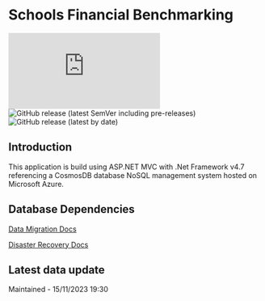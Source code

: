 # Schools Financial Benchmarking

[![Build Status](https://agilefactory.visualstudio.com/Financial%20Benchmarking/_apis/build/status/SFB.Web.Application?branchName=master)](https://agilefactory.visualstudio.com/Financial%20Benchmarking/_build/latest?definitionId=471&branchName=master) ![GitHub release (latest SemVer including pre-releases)](https://img.shields.io/github/v/release/DFEAGILEDEVOPS/schools-financial-benchmarking?include_prereleases) ![GitHub release (latest by date)](https://img.shields.io/github/v/release/DFEAGILEDEVOPS/schools-financial-benchmarking)

## Introduction
This application is build using ASP.NET MVC with .Net Framework v4.7 referencing a CosmosDB database NoSQL management system hosted on Microsoft Azure.

## Database Dependencies

[Data Migration Docs](data-migration.md)

[Disaster Recovery Docs](disaster-recovery.md)

## Latest data update

Maintained - 15/11/2023 19:30
